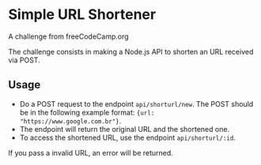 # Simple URL Shortener
A challenge from freeCodeCamp.org

The challenge consists in making a Node.js API to shorten an URL received via POST.

## Usage
- Do a POST request to the endpoint `api/shorturl/new`. The POST should be in the following example format: `{url: "https://www.google.com.br"}`.
- The endpoint will return the original URL and the shortened one.
- To access the shortened URL, use the endpoint `api/shorturl/:id`.

If you pass a invalid URL, an error will be returned.
